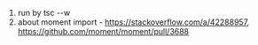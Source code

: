 1. run by tsc --w
2. about moment import - https://stackoverflow.com/a/42288957, https://github.com/moment/moment/pull/3688